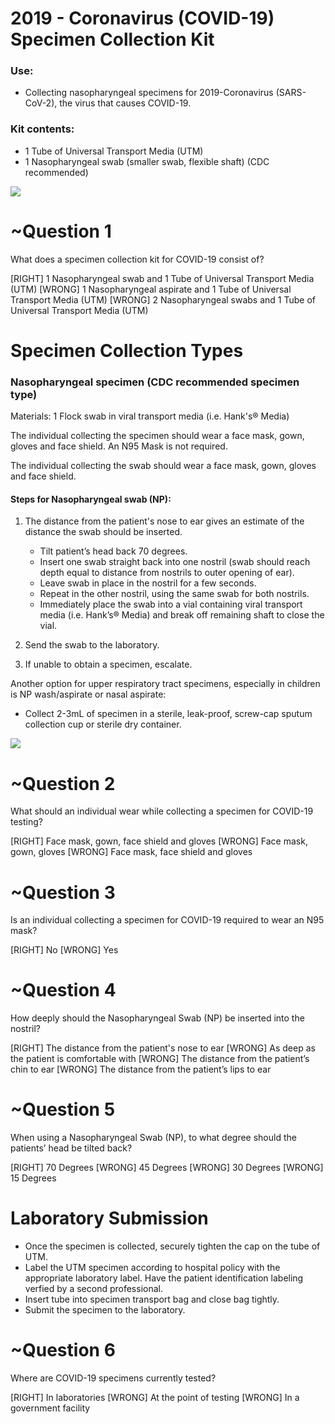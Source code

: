 # 2019 - Coronavirus (COVID-19) Specimen Collection Kit
<!---c299e692-cb9f-4f9b-b477-eaa0c5110b53-->

### Use: 
* Collecting nasopharyngeal specimens for 2019-Coronavirus (SARS-CoV-2), the virus that causes COVID-19.

### Kit contents:
* 1 Tube of Universal Transport Media (UTM)
* 1 Nasopharyngeal swab (smaller swab, flexible shaft) (CDC recommended)

![](assets/specimen-collection-kit.png)

# ~Question 1
<!---b64d71f9-174a-48c8-aa09-6b1005054ef6-->
What does a specimen collection kit for COVID-19 consist of?

[RIGHT] 1 Nasopharyngeal swab and 1 Tube of Universal Transport Media (UTM)
[WRONG] 1 Nasopharyngeal aspirate and 1 Tube of Universal Transport Media (UTM)
[WRONG] 2 Nasopharyngeal swabs and 1 Tube of Universal Transport Media (UTM)


# Specimen Collection Types
<!---50733f12-0383-4329-bdb8-caa5de5aae8d-->

### Nasopharyngeal specimen (CDC recommended specimen type)
Materials: 1 Flock swab in viral transport media (i.e. Hank's® Media)

The individual collecting the specimen should wear a face mask, gown, gloves and face shield. An N95 Mask is not required.

The individual collecting the swab should wear a face mask, gown, gloves and face shield.

#### Steps for Nasopharyngeal swab (NP):

1. The distance from the patient's nose to ear gives an estimate of the distance the swab should be inserted.

    * Tilt patient’s head back 70 degrees.
    * Insert one swab straight back into one nostril (swab should reach depth equal to distance from nostrils to outer opening of ear).
    * Leave swab in place in the nostril for a few seconds.
    * Repeat in the other nostril, using the same swab for both nostrils.
    * Immediately place the swab into a vial containing viral transport media (i.e. Hank’s® Media) and break off remaining shaft to close the vial.

2. Send the swab to the laboratory.

3. If unable to obtain a specimen, escalate.

Another option for upper respiratory tract specimens, especially in children is NP wash/aspirate or nasal aspirate: 
* Collect 2-3mL of specimen in a sterile, leak-proof, screw-cap sputum collection cup or sterile dry container.

![](assets/nasopharyngeal-specimen.png)

# ~Question 2
<!---7e82a40e-64d0-4763-aa15-1c2c91c2dc06-->
What should an individual wear while collecting a specimen for COVID-19 testing?

[RIGHT] Face mask, gown, face shield and gloves
[WRONG] Face mask, gown, gloves
[WRONG] Face mask, face shield and gloves

# ~Question 3
<!---e12e4102-026a-4863-9c3f-ce208af1eb1f-->
Is an individual collecting a specimen for COVID-19 required to wear an N95 mask?

[RIGHT] No
[WRONG] Yes

# ~Question 4
<!---5ef81568-7925-4349-9eb9-ea342da1466e-->
How deeply should the Nasopharyngeal Swab (NP) be inserted into the nostril?

[RIGHT] The distance from the patient's nose to ear
[WRONG] As deep as the patient is comfortable with
[WRONG] The distance from the patient’s chin to ear
[WRONG] The distance from the patient’s lips to ear

# ~Question 5
<!---7c1a5ba5-90a6-4554-9c16-f9bda08e6527-->
When using a Nasopharyngeal Swab (NP), to what degree should the patients’ head be tilted back?

[RIGHT] 70 Degrees
[WRONG] 45 Degrees
[WRONG] 30 Degrees
[WRONG] 15 Degrees

# Laboratory Submission
<!---75d415fa-2e12-4e8d-a4e9-bc71c1d85362-->

* Once the specimen is collected, securely tighten the cap on the tube of UTM.
* Label the UTM specimen according to hospital policy with the appropriate laboratory label. Have the patient identification labeling verfied by a second professional.
* Insert tube into specimen transport bag and close bag tightly.
* Submit the specimen to the laboratory.

# ~Question 6
<!---051bbed2-7faf-4ce9-b2cb-16d6c68e9818-->
Where are COVID-19 specimens currently tested?

[RIGHT] In laboratories
[WRONG] At the point of testing
[WRONG] In a government facility
